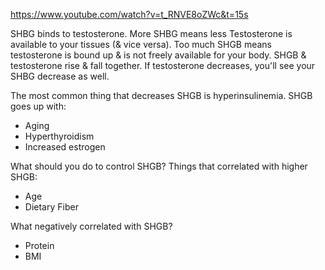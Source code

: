 https://www.youtube.com/watch?v=t_RNVE8oZWc&t=15s

SHBG binds to testosterone. More SHBG means less Testosterone is available to your tissues (& vice versa). Too much SHGB means testosterone is bound up & is not freely available for your body.
SHGB & testosterone rise & fall together. If testosterone decreases, you'll see your SHBG decrease as well.

The most common thing that decreases SHGB is hyperinsulinemia.
SHGB goes up with:
- Aging
- Hyperthyroidism
- Increased estrogen

What should you do to control SHGB?
Things that correlated with higher SHGB:
- Age
- Dietary Fiber

What negatively correlated with SHGB?
- Protein
- BMI